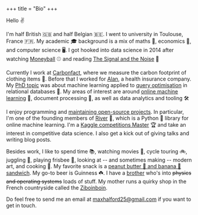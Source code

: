 +++
title = "Bio"
+++

Hello ✌️

I'm half British 🇬🇧 and half Belgian 🇧🇪. I went to university in Toulouse, France 🇫🇷. My academic 🎓 background is a mix of maths 🧮, economics 💸, and computer science 🖥️. I got hooked into data science in 2014 after watching [Moneyball](https://www.wikiwand.com/en/Moneyball_(film)) ⚾ and reading [The Signal and the Noise](https://www.wikiwand.com/en/The_Signal_and_the_Noise) 📖

Currently I work at [Carbonfact](https://www.carbonfact.com/), where we measure the carbon footprint of clothing items 🍃. Before that I worked for [Alan](https://alan.com/), a health insurance company. My [PhD topic](/blog/phd-about) was about machine learning applied to [query optimisation](https://www.wikiwand.com/en/Query_optimization) in relational databases 🤖. My areas of interest are around [online machine learning](https://www.wikiwand.com/en/Online_machine_learning) 🍥, document processing 🔬, as well as data analytics and tooling 🛠️

I enjoy programming and [maintaining open-source projects](https://github.com/MaxHalford/). In particular, I'm one of the founding members of [River](https://github.com/online-ml/river) 🌊, which is a Python 🐍 library for online machine learning. I'm a [Kaggle competitions Master](https://www.kaggle.com/maxhalford) 🏆 and take an interest in competitive data science. I also get a kick out of giving talks and writing blog posts.

Besides work, I like to spend time 📚, watching movies 🍿, cycle touring 🚲, juggling 🤹, playing frisbee 🥏, looking at -- and sometimes making -- modern art, and cooking 🍲. My favorite snack is a [peanut butter 🥜 and banana 🍌 sandwich](https://www.ethanrosenthal.com/2020/08/25/optimal-peanut-butter-and-banana-sandwiches/). My go-to beer is Guinness ☘️. I have a [brother](https://0x5.be/) who's into ~~physics and operating systems~~ loads of stuff. My mother runs a quirky shop in the French countryside called the [Ziboinboin](https://ziboinboin.com/).

Do feel free to send me an email at [maxhalford25@gmail.com](mailto:maxhalford25@gmail.com) if you want to get in touch.
